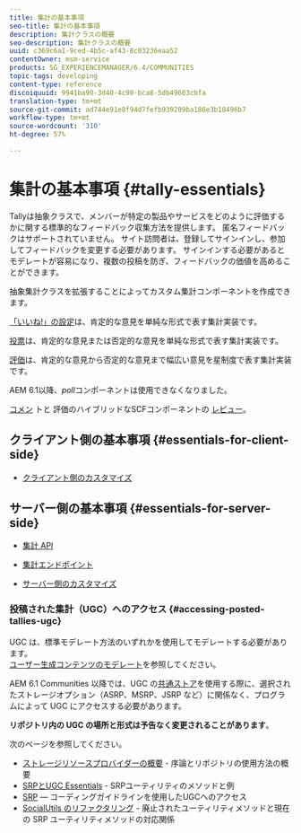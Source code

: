 ```yaml
---
title: 集計の基本事項
seo-title: 集計の基本事項
description: 集計クラスの概要
seo-description: 集計クラスの概要
uuid: c369c6a1-9ced-4b5c-af43-8c03236eaa52
contentOwner: msm-service
products: SG_EXPERIENCEMANAGER/6.4/COMMUNITIES
topic-tags: developing
content-type: reference
discoiquuid: 9941ba90-3d40-4c90-bca8-5db49603cbfa
translation-type: tm+mt
source-git-commit: ad744e91e8f94d7fefb939209ba186e3b18496b7
workflow-type: tm+mt
source-wordcount: '310'
ht-degree: 57%

---
```



# 集計の基本事項 {#tally-essentials}

Tallyは抽象クラスで、メンバーが特定の製品やサービスをどのように評価するかに関する標準的なフィードバック収集方法を提供します。 匿名フィードバックはサポートされていません。 サイト訪問者は、登録してサインインし、参加してフィードバックを変更する必要があります。 サインインする必要があるとモデレートが容易になり、複数の投稿を防ぎ、フィードバックの価値を高めることができます。

抽象集計クラスを拡張することによってカスタム集計コンポーネントを作成できます。

[「いいね!」の設定](essentials-liking.md)は、肯定的な意見を単純な形式で表す集計実装です。

[投票](essentials-voting.md)は、肯定的な意見または否定的な意見を単純な形式で表す集計実装です。

[評価](rating-basics.md)は、肯定的な意見から否定的な意見まで幅広い意見を星制度で表す集計実装です。

AEM 6.1以降、*poll*&#x200B;コンポーネントは使用できなくなりました。

[コメン](reviews-basics.md) トと [](essentials-comments.md) 評価のハイブリッドなSCFコンポーネントの [レビュー](rating-basics.md)。

## クライアント側の基本事項 {#essentials-for-client-side}

* [クライアント側のカスタマイズ](client-customize.md)

## サーバー側の基本事項  {#essentials-for-server-side}

* [集計 API](https://helpx.adobe.com/experience-manager/6-4/sites/developing/using/reference-materials/javadoc/com/adobe/cq/social/tally/client/api/package-summary.html)

* [集計エンドポイント](https://helpx.adobe.com/experience-manager/6-4/sites/developing/using/reference-materials/javadoc/com/adobe/cq/social/tally/client/endpoints/package-summary.html)

* [サーバー側のカスタマイズ](server-customize.md)

### 投稿された集計（UGC）へのアクセス  {#accessing-posted-tallies-ugc}

UGC は、標準モデレート方法のいずれかを使用してモデレートする必要があります。\
[ユーザー生成コンテンツのモデレート](moderate-ugc.md)を参照してください。

AEM 6.1 Communities 以降では、UGC の[共通ストア](working-with-srp.md)を使用する際に、選択されたストレージオプション（ASRP、MSRP、JSRP など）に関係なく、プログラムによって UGC にアクセスする必要があります。

**リポジトリ内の UGC の場所と形式は予告なく変更されることがあります**。

次のページを参照してください。

* [ストレージリソースプロバイダーの概要](srp.md) - 序論とリポジトリの使用方法の概要
* [SRPとUGC Essentials](srp-and-ugc.md)  - SRPユーティリティのメソッドと例
* [SRP](accessing-ugc-with-srp.md)  — コーディングガイドラインを使用したUGCへのアクセス
* [SocialUtils のリファクタリング](socialutils.md) - 廃止されたユーティリティメソッドと現在の SRP ユーティリティメソッドの対応関係

